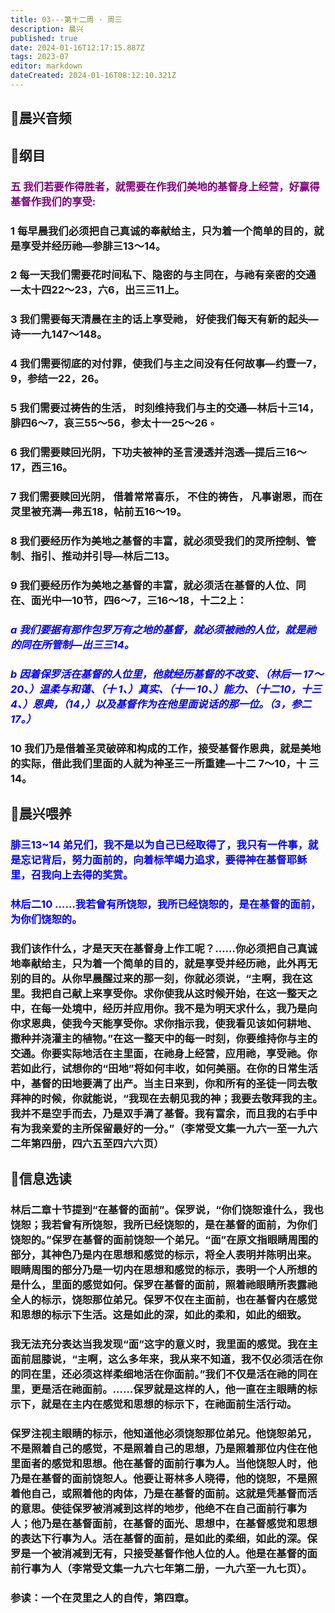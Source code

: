 ```yaml
---
title: 03---第十二周 · 周三
description: 晨兴
published: true
date: 2024-01-16T12:17:15.887Z
tags: 2023-07
editor: markdown
dateCreated: 2024-01-16T08:12:10.321Z
---
```


## 🎵晨兴音频

## 📖纲目

### <font color=purple>五 我们若要作得胜者，就需要在作我们美地的基督身上经营，好赢得基督作我们的享受:</font>

### 1 每早晨我们必须把自己真诚的奉献给主，只为着一个简单的目的，就是享受并经历祂—参腓三13～14。

### 2 每一天我们需要花时间私下、隐密的与主同在，与祂有亲密的交通—太十四22～23，六6，出三三11上。

### 3 我们需要每天清晨在主的话上享受祂， 好使我们每天有新的起头—诗一一九147～148。

### 4 我们需要彻底的对付罪，使我们与主之间没有任何故事—约壹一7，9，参结一22，26。

### 5 我们需要过祷告的生活， 时刻维持我们与主的交通—林后十三14，腓四6～7，哀三55～56，参太十一25～26 ◦

### 6 我们需要赎回光阴，下功夫被神的圣言浸透并泡透—提后三16～17，西三16。

### 7 我们需要赎回光阴， 借着常常喜乐， 不住的祷告， 凡事谢恩，而在灵里被充满—弗五18，帖前五16～19。

### 8 我们要经历作为美地之基督的丰富，就必须受我们的灵所控制、管制、指引、推动并引导—林后二13。

### 9 我们要经历作为美地之基督的丰富，就必须活在基督的人位、同在、面光中—10节，四6～7，三16～18，十二2上：

### *<font color=blue>a 我们要据有那作包罗万有之地的基督，就必须被祂的人位，就是祂的同在所管制—出三三14。</font>*

### *<font color=blue>b 因着保罗活在基督的人位里，他就经历基督的不改变、（林后一 17～20、）温柔与和蔼、（十 1、）真实、（十一 10、）能力、（十二10，十三4、）恩典，（14，）以及基督作为在他里面说话的那一位。（3，参二 17。）</font>*

### 10 我们乃是借着圣灵破碎和构成的工作，接受基督作恩典，就是美地的实际，借此我们里面的人就为神圣三一所重建—十二 7～10，十 三 14。

## 📖晨兴喂养

### <font color=blue>腓三13~14    弟兄们，我不是以为自己已经取得了，我只有一件事，就是忘记背后，努力面前的，向着标竿竭力追求，要得神在基督耶稣里，召我向上去得的奖赏。</font>

### <font color=blue>林后二10    ……我若曾有所饶恕，我所已经饶恕的，是在基督的面前，为你们饶恕的。</font>

### 我们该作什么，才是天天在基督身上作工呢？……你必须把自己真诚地奉献给主，只为着一个简单的目的，就是享受并经历祂，此外再无别的目的。从你早晨醒过来的那一刻，你就必须说，“主啊，我在这里。我把自己献上来享受你。求你使我从这时候开始，在这一整天之中，在每一处境中，经历并应用你。我不是为明天求什么，我乃是向你求恩典，使我今天能享受你。求你指示我，使我看见该如何耕地、撒种并浇灌主的植物。”在这一整天中的每一时刻，你要维持你与主的交通。你要实际地活在主里面，在祂身上经营，应用祂，享受祂。你若如此行，试想你的“田地”将如何丰收，如何美丽。在你的日常生活中，基督的田地要满了出产。当主日来到，你和所有的圣徒一同去敬拜神的时候，你就能说，“我现在去朝见我的神；我要去敬拜我的主。我并不是空手而去，乃是双手满了基督。我有富余，而且我的右手中有为我亲爱的主所保留最好的一分。”（李常受文集一九六一至一九六二年第四册，四六五至四六六页）

## 📖信息选读

### 林后二章十节提到“在基督的面前”。保罗说，“你们饶恕谁什么，我也饶恕；我若曾有所饶恕，我所已经饶恕的，是在基督的面前，为你们饶恕的。”保罗在基督的面前饶恕一个弟兄。“面”在原文指眼睛周围的部分，其神色乃是内在思想和感觉的标示，将全人表明并陈明出来。眼睛周围的部分乃是一切内在思想和感觉的标示，表明一个人所想的是什么，里面的感觉如何。保罗在基督的面前，照着祂眼睛所表露祂全人的标示，饶恕那位弟兄。保罗不仅在主面前，也在基督内在感觉和思想的标示下生活。这是如此的深，如此的柔和，如此的细致。

### 我无法充分表达当我发现“面”这字的意义时，我里面的感觉。我在主面前屈膝说，“主啊，这么多年来，我从来不知道，我不仅必须活在你的同在里，还必须这样柔细地活在你面前。”我们不仅是活在祂的同在里，更是活在祂面前。……保罗就是这样的人，他一直在主眼睛的标示下，就是在主内在感觉和思想的标示下，在祂面前生活行动。

### 保罗注视主眼睛的标示，他知道他必须饶恕那位弟兄。他饶恕弟兄，不是照着自己的感觉，不是照着自己的思想，乃是照着那位内住在他里面者的感觉和思想。他在基督的面前行事为人。当他饶恕人时，他乃是在基督的面前饶恕人。他要让哥林多人晓得，他的饶恕，不是照着他自己，或照着他的肉体，乃是在基督的面前。这就是凭基督而活的意思。使徒保罗被消减到这样的地步，他绝不在自己面前行事为人；他乃是在基督面前，在基督的面光、思想中，在基督感觉和思想的表达下行事为人。活在基督的面前，是如此的柔细，如此的深。保罗是一个被消减到无有，只接受基督作他人位的人。他是在基督的面前行事为人（李常受文集一九六七年第二册，一九六至一九七页）。

### 参读：一个在灵里之人的自传，第四章。
<!-- Google tag (gtag.js) -->
<script async src="https://www.googletagmanager.com/gtag/js?id=G-1P8709Z16T"></script>
<script>
  window.dataLayer = window.dataLayer || [];
  function gtag(){dataLayer.push(arguments);}
  gtag('js', new Date());

  gtag('config', 'G-1P8709Z16T');
</script>